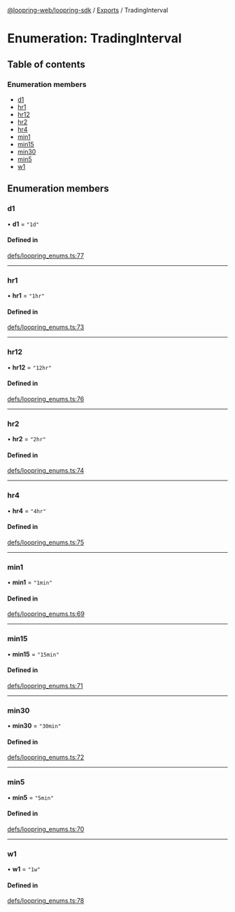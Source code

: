 [@loopring-web/loopring-sdk](../README.md) / [Exports](../modules.md) / TradingInterval

# Enumeration: TradingInterval

## Table of contents

### Enumeration members

- [d1](TradingInterval.md#d1)
- [hr1](TradingInterval.md#hr1)
- [hr12](TradingInterval.md#hr12)
- [hr2](TradingInterval.md#hr2)
- [hr4](TradingInterval.md#hr4)
- [min1](TradingInterval.md#min1)
- [min15](TradingInterval.md#min15)
- [min30](TradingInterval.md#min30)
- [min5](TradingInterval.md#min5)
- [w1](TradingInterval.md#w1)

## Enumeration members

### d1

• **d1** = `"1d"`

#### Defined in

[defs/loopring_enums.ts:77](https://github.com/Loopring/loopring_sdk/blob/a4b843d/src/defs/loopring_enums.ts#L77)

___

### hr1

• **hr1** = `"1hr"`

#### Defined in

[defs/loopring_enums.ts:73](https://github.com/Loopring/loopring_sdk/blob/a4b843d/src/defs/loopring_enums.ts#L73)

___

### hr12

• **hr12** = `"12hr"`

#### Defined in

[defs/loopring_enums.ts:76](https://github.com/Loopring/loopring_sdk/blob/a4b843d/src/defs/loopring_enums.ts#L76)

___

### hr2

• **hr2** = `"2hr"`

#### Defined in

[defs/loopring_enums.ts:74](https://github.com/Loopring/loopring_sdk/blob/a4b843d/src/defs/loopring_enums.ts#L74)

___

### hr4

• **hr4** = `"4hr"`

#### Defined in

[defs/loopring_enums.ts:75](https://github.com/Loopring/loopring_sdk/blob/a4b843d/src/defs/loopring_enums.ts#L75)

___

### min1

• **min1** = `"1min"`

#### Defined in

[defs/loopring_enums.ts:69](https://github.com/Loopring/loopring_sdk/blob/a4b843d/src/defs/loopring_enums.ts#L69)

___

### min15

• **min15** = `"15min"`

#### Defined in

[defs/loopring_enums.ts:71](https://github.com/Loopring/loopring_sdk/blob/a4b843d/src/defs/loopring_enums.ts#L71)

___

### min30

• **min30** = `"30min"`

#### Defined in

[defs/loopring_enums.ts:72](https://github.com/Loopring/loopring_sdk/blob/a4b843d/src/defs/loopring_enums.ts#L72)

___

### min5

• **min5** = `"5min"`

#### Defined in

[defs/loopring_enums.ts:70](https://github.com/Loopring/loopring_sdk/blob/a4b843d/src/defs/loopring_enums.ts#L70)

___

### w1

• **w1** = `"1w"`

#### Defined in

[defs/loopring_enums.ts:78](https://github.com/Loopring/loopring_sdk/blob/a4b843d/src/defs/loopring_enums.ts#L78)
